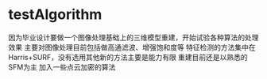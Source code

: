 # testAlgorithm
因为毕业设计要做一个图像处理基础上的三维模型重建，开始试验各种算法的处理效果
主要对图像处理目前包括做高通滤波、增强饱和度等
特征检测的方法集中在Harris+SURF，没有选用其他新的方法主要是能力有限
重建目前还是以熟悉的SFM为主
加入一些点云加密的算法
